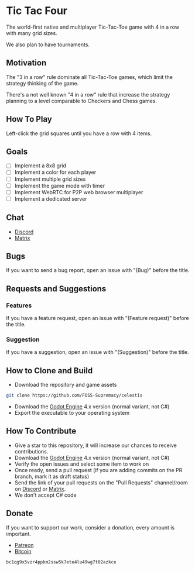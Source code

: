 # Tic Tac Four

The world-first native and multiplayer Tic-Tac-Toe game with 4 in a row with many grid sizes.

We also plan to have tournaments.

## Motivation

The "3 in a row" rule dominate all Tic-Tac-Toe games, which limit the strategy thinking of the game.

There's a not well known "4 in a row" rule that increase the strategy planning to a level comparable to Checkers and Chess games.

## How To Play

Left-click the grid squares until you have a row with 4 items.

## Goals

- [ ] Implement a 8x8 grid
- [ ] Implement a color for each player
- [ ] Implement multiple grid sizes
- [ ] Implement the game mode with timer
- [ ] Implement WebRTC for P2P web browser multiplayer
- [ ] Implement a dedicated server

## Chat

- [Discord](https://discord.gg/d9ca4U64H4)
- [Matrix](https://matrix.to/#/#foss-supremacy:matrix.org)

## Bugs

If you want to send a bug report, open an issue with "(Bug)" before the title.

## Requests and Suggestions

### Features

If you have a feature request, open an issue with "(Feature request)" before the title.

### Suggestion

If you have a suggestion, open an issue with "(Suggestion)" before the title.

## How to Clone and Build

- Download the repository and game assets

```sh
git clone https://github.com/FOSS-Supremacy/celestis
```

- Download the [Godot Engine](https://godotengine.org/) 4.x version (normal variant, not C#)
- Export the executable to your operating system

## How To Contribute

- Give a star to this repository, it will increase our chances to receive contributions.
- Download the [Godot Engine](https://godotengine.org/) 4.x version (normal variant, not C#)
- Verify the open issues and select some item to work on
- Once ready, send a pull request (if you are adding commits on the PR branch, mark it as draft status)
- Send the link of your pull requests on the "Pull Requests" channel/room on [Discord](https://discord.gg/tk6Vnxv9Qt) or [Matrix](https://matrix.to/#/!vIwqjDewTZpciZqhEp:matrix.org?via=matrix.org).
- We don't accept C# code

## Donate

If you want to support our work, consider a donation, every amount is important.

- [Patreon](https://www.patreon.com/foss_supremacy)
- [Bitcoin](https://bitcoin.org)

```
bc1qg9x5vzr4ppkm2ssw5k7ete4lu49wg7t02azkce
```
